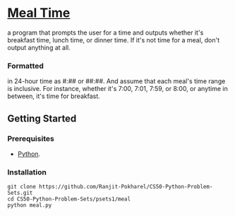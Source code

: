 # [Meal Time](https://cs50.harvard.edu/python/2022/psets/1/meal/)
a program that prompts the user for a time 
and outputs whether it's breakfast time, 
lunch time, or dinner time. 
If it's not time for a meal, 
don't output anything at all. 

### Formatted
in 24-hour time as #:## or ##:##. 
And assume that each meal's time range is inclusive. 
For instance, whether it's 7:00, 7:01, 7:59, or 8:00, 
or anytime in between, it's time for breakfast.

## Getting Started
### Prerequisites
- [Python](https://www.python.org/).

### Installation
```
git clone https://github.com/Ranjit-Pokharel/CS50-Python-Problem-Sets.git
cd CS50-Python-Problem-Sets/psets1/meal
python meal.py
```